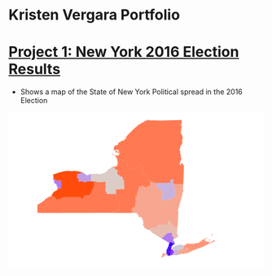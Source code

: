 # Kristen Vergara Portfolio


# [Project 1: New York 2016 Election Results](https://github.com/kristenvergara/newyork/tree/main)
- Shows a map of the State of New York Political spread in the 2016 Election 

![](/images/newyork2016.png)
